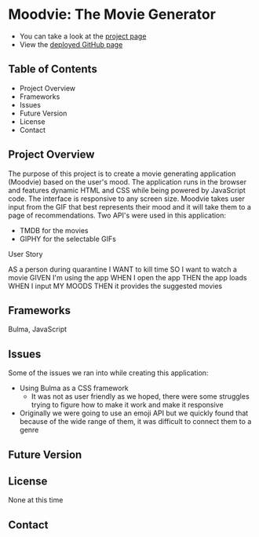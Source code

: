 # Moodvie: The Movie Generator 
* You can take a look at the [project page](https://github.com/lincguo93/Moodvie)
* View the [deployed GitHub page]()

## Table of Contents
* Project Overview
* Frameworks
* Issues 
* Future Version 
* License
* Contact

## Project Overview 

The purpose of this project is to create a movie generating application (Moodvie) based on the user's mood. The application runs in the browser and features dynamic HTML and CSS while being powered by JavaScript code. The interface is responsive to any screen size. Moodvie takes user input from the GIF that best represents their mood and it will take them to a page of recommendations. Two API's were used in this application: 
* TMDB for the movies
* GIPHY for the selectable GIFs

User Story 

AS a person during quarantine
I WANT to kill time
SO I want to watch a movie
GIVEN I'm using the app
WHEN I open the app
THEN the app loads
WHEN I input MY MOODS 
THEN it provides the suggested movies



## Frameworks
Bulma, JavaScript 

## Issues 

Some of the issues we ran into while creating this application: 
* Using Bulma as a CSS framework 
    * It was not as user friendly as we hoped, there were some struggles trying to figure how to make it work and make it responsive
* Originally we were going to use an emoji API but we quickly found that because of the wide range of them, it was difficult to connect them to a genre

## Future Version 




<!--Update this code once the GIF is created ![Password Generator Demo](./Assets/passwordgenerator.gif) -->


## License 
None at this time

## Contact
